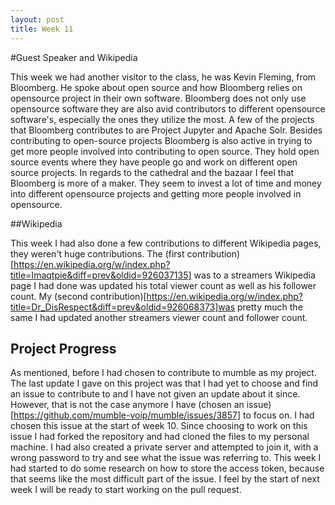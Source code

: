 ```yaml
---
layout: post
title: Week 11
---
```


#Guest Speaker and Wikipedia 

This week we had another visitor to the class, he was Kevin Fleming, from Bloomberg. He spoke about open source and how Bloomberg relies on opensource project in their own software. Bloomberg does not only use opensource software they are also avid contributors to different opensource software's, especially the ones they utilize the most. A few of the projects that Bloomberg contributes to are  Project Jupyter and Apache Solr. Besides contributing to open-source projects Bloomberg is also active in trying to get more people involved into contributing to open source. They hold open source events where they have people go and work on different open source projects. In regards to the cathedral and the bazaar I feel that Bloomberg is more of a maker. They seem to invest a lot of time and money into different opensource projects and getting more people involved in opensource.  

##Wikipedia 

This week I had also done a few contributions to different Wikipedia pages, they weren't huge contributions. The (first contribution)[https://en.wikipedia.org/w/index.php?title=Imaqtpie&diff=prev&oldid=926037135] was to a streamers Wikipedia page I had done was updated his total viewer count as well as his follower count. My (second contribution)[https://en.wikipedia.org/w/index.php?title=Dr_DisRespect&diff=prev&oldid=926068373]was pretty much the same I had updated another streamers viewer count and follower count. 
 

## Project Progress 

As mentioned, before I had chosen to contribute to mumble as my project. The last update I gave on this project was that I had yet to choose and find an issue to contribute to and I have not given an update about it since. However, that is not the case anymore I have (chosen an issue)[https://github.com/mumble-voip/mumble/issues/3857] to focus on. I had chosen this issue at the start of week 10. Since choosing to work on this issue I had forked the repository and had cloned the files to my personal machine. I had also created a private server and attempted to join it, with a wrong password to try and see what the issue was referring to.  This week I had started to do some research on how to store the access token, because that seems like the most difficult part of the issue. I feel by the start of next week I will be ready to start working on the pull request. 
